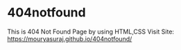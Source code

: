 # 404notfound
This is 404 Not Found Page by using HTML,CSS
Visit Site: https://mouryasuraj.github.io/404notfound/
